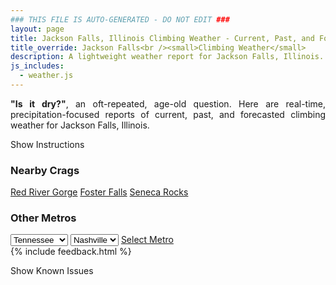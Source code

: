 ```yaml
---
### THIS FILE IS AUTO-GENERATED - DO NOT EDIT ###
layout: page
title: Jackson Falls, Illinois Climbing Weather - Current, Past, and Forecasted Report
title_override: Jackson Falls<br /><small>Climbing Weather</small>
description: A lightweight weather report for Jackson Falls, Illinois. Optimized for slow internet connections.
js_includes:
  - weather.js
---
```


<section class="measure center lh-copy f5-ns f6 ph2 mv4" style="text-align: justify;">
<strong>"Is it dry?"</strong>, an oft-repeated, age-old question. Here are real-time,
precipitation-focused reports of current, past, and forecasted climbing weather for Jackson Falls, Illinois.
</section>

<p id="settings-toggle" class="mw5 b center tc hover-light-red black-70 pointer">Show Instructions</p>
<section id="settings" class="overflow-hidden" style="display:none;">
    <div class="mv2 ph2 center">
        <div class="fn f6 tc pv2">
            <p class="measure lh-copy center"><strong>Show/hide hourly forecasts</strong> by clicking the desired day.</p>
            <hr class="mw5 p0 mv2 o-60 b0 bt b--light-red light-red bg-light-red">
            <p class="measure lh-copy center"><strong>Current and Past conditions</strong> are measured by the nearest weather station. <strong>Forecast conditions</strong> are calculated and polled separately.</p>
            <hr class="mw5 p0 mv2 o-60 b0 bt b--light-red light-red bg-light-red">
            <p class="measure lh-copy center"><strong>Having issues?</strong> Try <a id="clear-cache" class="no-underline relative fancy-link light-red hover-light-red" href="#">clearing the local cache</a>.</p>
            <hr class="mw5 p0 mv2 o-60 b0 bt b--light-red light-red bg-light-red">
            <p class="measure lh-copy center">Weather data sourced from <a class="no-underline fancy-link relative light-red" target="_blank" href="https://www.weather.gov/documentation/services-web-api">weather.gov</a>.</p>
        </div>
    </div>
</section>
<section id="weather" data-crag="jackson-falls-illinois" class="mv4-ns mv3 ph2 center"></section>
<section id="nearby" class="tc lh-copy">
  <h3>Nearby Crags</h3>
<a class="nowrap no-underline fancy-link relative light-red mh3" href="/crags/red-river-gorge-kentucky-weather.html">Red River Gorge</a>
<a class="nowrap no-underline fancy-link relative light-red mh3" href="/crags/foster-falls-tennessee-weather.html">Foster Falls</a>
<a class="nowrap no-underline fancy-link relative light-red mh3" href="/crags/seneca-rocks-west-virginia-weather.html">Seneca Rocks</a>
</section>
<section id="nearby" class="tc lh-copy">
  <h3>Other Metros</h3>
  <select class="ma1 bg-near-white pa2" id="stateSel">
    <option value="Texas">Texas</option>
    <option value="Washington">Washington</option>
    <option value="Colorado">Colorado</option>
    <option value="Tennessee" selected>Tennessee</option>
    <option value="Utah">Utah</option>
    <option value="California">California</option>
  </select>
  <select class="ma1 bg-near-white pa2" id="citySel">
    <option value="Nashville" selected>Nashville</option>
  </select>
  <a id="selectMetro" class="f6 link dim ph3 pv2 ma1 dib white bg-light-red" href="/crags/nashville-tennessee-weather.html">Select Metro</a>
  <script>
    var states = [];
    states["Texas"] = "Austin"
    states["Washington"] = "Seattle"
    states["Colorado"] = "Denver"
    states["Tennessee"] = "Nashville"
    states["Utah"] = "Salt Lake City"
    states["California"] = "San Francisco|Los Angeles"
  </script>
</section>
{% include feedback.html %}
<p id="issues-toggle" class="mw5 b center tc hover-light-red black-70 pointer">Show Known Issues</p>
<section id="issues" class="overflow-hidden tc f6">
</section>

<script>
  var weekly_PAH_116_58 = {"updated":"2022-05-31T08:15:36+00:00","units":"us","forecastGenerator":"BaselineForecastGenerator","generatedAt":"2022-05-31T08:41:21+00:00","updateTime":"2022-05-31T08:15:36+00:00","validTimes":"2022-05-31T02:00:00+00:00/P7DT23H","elevation":{"unitCode":"wmoUnit:m","value":99.9744},"periods":[{"number":1,"name":"Overnight","startTime":"2022-05-31T03:00:00-05:00","endTime":"2022-05-31T06:00:00-05:00","isDaytime":false,"temperature":69,"temperatureUnit":"F","temperatureTrend":null,"windSpeed":"5 mph","windDirection":"S","icon":"https://api.weather.gov/icons/land/night/skc?size=medium","shortForecast":"Clear","detailedForecast":"Clear, with a low around 69. South wind around 5 mph."},{"number":2,"name":"Tuesday","startTime":"2022-05-31T06:00:00-05:00","endTime":"2022-05-31T18:00:00-05:00","isDaytime":true,"temperature":90,"temperatureUnit":"F","temperatureTrend":null,"windSpeed":"5 to 13 mph","windDirection":"S","icon":"https://api.weather.gov/icons/land/day/few?size=medium","shortForecast":"Sunny","detailedForecast":"Sunny, with a high near 90. South wind 5 to 13 mph, with gusts as high as 20 mph."},{"number":3,"name":"Tuesday Night","startTime":"2022-05-31T18:00:00-05:00","endTime":"2022-06-01T06:00:00-05:00","isDaytime":false,"temperature":70,"temperatureUnit":"F","temperatureTrend":null,"windSpeed":"5 to 9 mph","windDirection":"S","icon":"https://api.weather.gov/icons/land/night/few?size=medium","shortForecast":"Mostly Clear","detailedForecast":"Mostly clear, with a low around 70. South wind 5 to 9 mph."},{"number":4,"name":"Wednesday","startTime":"2022-06-01T06:00:00-05:00","endTime":"2022-06-01T18:00:00-05:00","isDaytime":true,"temperature":88,"temperatureUnit":"F","temperatureTrend":null,"windSpeed":"5 to 9 mph","windDirection":"SW","icon":"https://api.weather.gov/icons/land/day/rain_showers,20/tsra_sct,50?size=medium","shortForecast":"Slight Chance Rain Showers then Chance Showers And Thunderstorms","detailedForecast":"A slight chance of rain showers between 7am and 1pm, then a chance of showers and thunderstorms. Partly sunny, with a high near 88. Southwest wind 5 to 9 mph. Chance of precipitation is 50%."},{"number":5,"name":"Wednesday Night","startTime":"2022-06-01T18:00:00-05:00","endTime":"2022-06-02T06:00:00-05:00","isDaytime":false,"temperature":66,"temperatureUnit":"F","temperatureTrend":null,"windSpeed":"2 to 7 mph","windDirection":"NW","icon":"https://api.weather.gov/icons/land/night/tsra_sct,50/tsra_sct,60?size=medium","shortForecast":"Chance Showers And Thunderstorms","detailedForecast":"A chance of showers and thunderstorms before 1am, then showers and thunderstorms likely. Mostly cloudy, with a low around 66. Northwest wind 2 to 7 mph. Chance of precipitation is 60%."},{"number":6,"name":"Thursday","startTime":"2022-06-02T06:00:00-05:00","endTime":"2022-06-02T18:00:00-05:00","isDaytime":true,"temperature":78,"temperatureUnit":"F","temperatureTrend":null,"windSpeed":"2 to 9 mph","windDirection":"NW","icon":"https://api.weather.gov/icons/land/day/tsra_sct,60/tsra_sct,40?size=medium","shortForecast":"Showers And Thunderstorms Likely","detailedForecast":"Showers and thunderstorms likely. Mostly cloudy, with a high near 78. Northwest wind 2 to 9 mph. Chance of precipitation is 60%."},{"number":7,"name":"Thursday Night","startTime":"2022-06-02T18:00:00-05:00","endTime":"2022-06-03T06:00:00-05:00","isDaytime":false,"temperature":57,"temperatureUnit":"F","temperatureTrend":null,"windSpeed":"2 to 8 mph","windDirection":"N","icon":"https://api.weather.gov/icons/land/night/rain_showers,30/sct?size=medium","shortForecast":"Chance Rain Showers then Partly Cloudy","detailedForecast":"A chance of rain showers before 7pm. Partly cloudy, with a low around 57. North wind 2 to 8 mph. Chance of precipitation is 30%."},{"number":8,"name":"Friday","startTime":"2022-06-03T06:00:00-05:00","endTime":"2022-06-03T18:00:00-05:00","isDaytime":true,"temperature":80,"temperatureUnit":"F","temperatureTrend":null,"windSpeed":"2 to 7 mph","windDirection":"NNE","icon":"https://api.weather.gov/icons/land/day/few?size=medium","shortForecast":"Sunny","detailedForecast":"Sunny, with a high near 80. North northeast wind 2 to 7 mph."},{"number":9,"name":"Friday Night","startTime":"2022-06-03T18:00:00-05:00","endTime":"2022-06-04T06:00:00-05:00","isDaytime":false,"temperature":57,"temperatureUnit":"F","temperatureTrend":null,"windSpeed":"2 to 7 mph","windDirection":"NE","icon":"https://api.weather.gov/icons/land/night/few?size=medium","shortForecast":"Mostly Clear","detailedForecast":"Mostly clear, with a low around 57. Northeast wind 2 to 7 mph."},{"number":10,"name":"Saturday","startTime":"2022-06-04T06:00:00-05:00","endTime":"2022-06-04T18:00:00-05:00","isDaytime":true,"temperature":83,"temperatureUnit":"F","temperatureTrend":null,"windSpeed":"2 to 7 mph","windDirection":"E","icon":"https://api.weather.gov/icons/land/day/few?size=medium","shortForecast":"Sunny","detailedForecast":"Sunny, with a high near 83. East wind 2 to 7 mph."},{"number":11,"name":"Saturday Night","startTime":"2022-06-04T18:00:00-05:00","endTime":"2022-06-05T06:00:00-05:00","isDaytime":false,"temperature":61,"temperatureUnit":"F","temperatureTrend":null,"windSpeed":"5 mph","windDirection":"E","icon":"https://api.weather.gov/icons/land/night/sct?size=medium","shortForecast":"Partly Cloudy","detailedForecast":"Partly cloudy, with a low around 61. East wind around 5 mph."},{"number":12,"name":"Sunday","startTime":"2022-06-05T06:00:00-05:00","endTime":"2022-06-05T18:00:00-05:00","isDaytime":true,"temperature":87,"temperatureUnit":"F","temperatureTrend":null,"windSpeed":"2 to 7 mph","windDirection":"S","icon":"https://api.weather.gov/icons/land/day/sct/tsra_hi?size=medium","shortForecast":"Mostly Sunny then Slight Chance Showers And Thunderstorms","detailedForecast":"A slight chance of showers and thunderstorms after 1pm. Mostly sunny, with a high near 87. South wind 2 to 7 mph."},{"number":13,"name":"Sunday Night","startTime":"2022-06-05T18:00:00-05:00","endTime":"2022-06-06T06:00:00-05:00","isDaytime":false,"temperature":66,"temperatureUnit":"F","temperatureTrend":null,"windSpeed":"2 to 6 mph","windDirection":"SSE","icon":"https://api.weather.gov/icons/land/night/tsra_hi?size=medium","shortForecast":"Slight Chance Showers And Thunderstorms","detailedForecast":"A slight chance of showers and thunderstorms. Mostly cloudy, with a low around 66. South southeast wind 2 to 6 mph."},{"number":14,"name":"Monday","startTime":"2022-06-06T06:00:00-05:00","endTime":"2022-06-06T18:00:00-05:00","isDaytime":true,"temperature":88,"temperatureUnit":"F","temperatureTrend":null,"windSpeed":"2 to 8 mph","windDirection":"SSW","icon":"https://api.weather.gov/icons/land/day/tsra_hi?size=medium","shortForecast":"Chance Showers And Thunderstorms","detailedForecast":"A chance of showers and thunderstorms. Partly sunny, with a high near 88. South southwest wind 2 to 8 mph, with gusts as high as 18 mph."}]}
  var hourly_PAH_116_58 = {"@context":["https://geojson.org/geojson-ld/geojson-context.jsonld",{"@version":"1.1","wx":"https://api.weather.gov/ontology#","geo":"http://www.opengis.net/ont/geosparql#","unit":"http://codes.wmo.int/common/unit/","@vocab":"https://api.weather.gov/ontology#"}],"type":"Feature","geometry":{"type":"Polygon","coordinates":[[[-89.0202954,37.1905586],[-89.02153,37.1682685],[-88.9935688,37.167283000000005],[-88.9923284,37.189573],[-89.0202954,37.1905586]]]},"properties":{"updated":"2022-05-31T08:15:36+00:00","units":"us","forecastGenerator":"HourlyForecastGenerator","generatedAt":"2022-05-31T08:41:22+00:00","updateTime":"2022-05-31T08:15:36+00:00","validTimes":"2022-05-31T02:00:00+00:00/P7DT23H","elevation":{"unitCode":"wmoUnit:m","value":99.9744},"periods":[{"number":1,"name":"","startTime":"2022-05-31T03:00:00-05:00","endTime":"2022-05-31T04:00:00-05:00","isDaytime":false,"temperature":71,"temperatureUnit":"F","temperatureTrend":null,"windSpeed":"5 mph","windDirection":"S","icon":"https://api.weather.gov/icons/land/night/skc?size=small","shortForecast":"Clear","detailedForecast":""},{"number":2,"name":"","startTime":"2022-05-31T04:00:00-05:00","endTime":"2022-05-31T05:00:00-05:00","isDaytime":false,"temperature":69,"temperatureUnit":"F","temperatureTrend":null,"windSpeed":"3 mph","windDirection":"S","icon":"https://api.weather.gov/icons/land/night/skc?size=small","shortForecast":"Clear","detailedForecast":""},{"number":3,"name":"","startTime":"2022-05-31T05:00:00-05:00","endTime":"2022-05-31T06:00:00-05:00","isDaytime":false,"temperature":69,"temperatureUnit":"F","temperatureTrend":null,"windSpeed":"3 mph","windDirection":"S","icon":"https://api.weather.gov/icons/land/night/skc?size=small","shortForecast":"Clear","detailedForecast":""},{"number":4,"name":"","startTime":"2022-05-31T06:00:00-05:00","endTime":"2022-05-31T07:00:00-05:00","isDaytime":true,"temperature":69,"temperatureUnit":"F","temperatureTrend":null,"windSpeed":"5 mph","windDirection":"S","icon":"https://api.weather.gov/icons/land/day/skc?size=small","shortForecast":"Sunny","detailedForecast":""},{"number":5,"name":"","startTime":"2022-05-31T07:00:00-05:00","endTime":"2022-05-31T08:00:00-05:00","isDaytime":true,"temperature":71,"temperatureUnit":"F","temperatureTrend":null,"windSpeed":"7 mph","windDirection":"S","icon":"https://api.weather.gov/icons/land/day/skc?size=small","shortForecast":"Sunny","detailedForecast":""},{"number":6,"name":"","startTime":"2022-05-31T08:00:00-05:00","endTime":"2022-05-31T09:00:00-05:00","isDaytime":true,"temperature":74,"temperatureUnit":"F","temperatureTrend":null,"windSpeed":"9 mph","windDirection":"S","icon":"https://api.weather.gov/icons/land/day/skc?size=small","shortForecast":"Sunny","detailedForecast":""},{"number":7,"name":"","startTime":"2022-05-31T09:00:00-05:00","endTime":"2022-05-31T10:00:00-05:00","isDaytime":true,"temperature":78,"temperatureUnit":"F","temperatureTrend":null,"windSpeed":"10 mph","windDirection":"S","icon":"https://api.weather.gov/icons/land/day/skc?size=small","shortForecast":"Sunny","detailedForecast":""},{"number":8,"name":"","startTime":"2022-05-31T10:00:00-05:00","endTime":"2022-05-31T11:00:00-05:00","isDaytime":true,"temperature":82,"temperatureUnit":"F","temperatureTrend":null,"windSpeed":"12 mph","windDirection":"S","icon":"https://api.weather.gov/icons/land/day/skc?size=small","shortForecast":"Sunny","detailedForecast":""},{"number":9,"name":"","startTime":"2022-05-31T11:00:00-05:00","endTime":"2022-05-31T12:00:00-05:00","isDaytime":true,"temperature":85,"temperatureUnit":"F","temperatureTrend":null,"windSpeed":"13 mph","windDirection":"S","icon":"https://api.weather.gov/icons/land/day/skc?size=small","shortForecast":"Sunny","detailedForecast":""},{"number":10,"name":"","startTime":"2022-05-31T12:00:00-05:00","endTime":"2022-05-31T13:00:00-05:00","isDaytime":true,"temperature":87,"temperatureUnit":"F","temperatureTrend":null,"windSpeed":"13 mph","windDirection":"S","icon":"https://api.weather.gov/icons/land/day/few?size=small","shortForecast":"Sunny","detailedForecast":""},{"number":11,"name":"","startTime":"2022-05-31T13:00:00-05:00","endTime":"2022-05-31T14:00:00-05:00","isDaytime":true,"temperature":89,"temperatureUnit":"F","temperatureTrend":null,"windSpeed":"13 mph","windDirection":"S","icon":"https://api.weather.gov/icons/land/day/sct?size=small","shortForecast":"Mostly Sunny","detailedForecast":""},{"number":12,"name":"","startTime":"2022-05-31T14:00:00-05:00","endTime":"2022-05-31T15:00:00-05:00","isDaytime":true,"temperature":90,"temperatureUnit":"F","temperatureTrend":null,"windSpeed":"13 mph","windDirection":"S","icon":"https://api.weather.gov/icons/land/day/sct?size=small","shortForecast":"Mostly Sunny","detailedForecast":""},{"number":13,"name":"","startTime":"2022-05-31T15:00:00-05:00","endTime":"2022-05-31T16:00:00-05:00","isDaytime":true,"temperature":90,"temperatureUnit":"F","temperatureTrend":null,"windSpeed":"12 mph","windDirection":"S","icon":"https://api.weather.gov/icons/land/day/sct?size=small","shortForecast":"Mostly Sunny","detailedForecast":""},{"number":14,"name":"","startTime":"2022-05-31T16:00:00-05:00","endTime":"2022-05-31T17:00:00-05:00","isDaytime":true,"temperature":90,"temperatureUnit":"F","temperatureTrend":null,"windSpeed":"12 mph","windDirection":"S","icon":"https://api.weather.gov/icons/land/day/few?size=small","shortForecast":"Sunny","detailedForecast":""},{"number":15,"name":"","startTime":"2022-05-31T17:00:00-05:00","endTime":"2022-05-31T18:00:00-05:00","isDaytime":true,"temperature":90,"temperatureUnit":"F","temperatureTrend":null,"windSpeed":"10 mph","windDirection":"S","icon":"https://api.weather.gov/icons/land/day/few?size=small","shortForecast":"Sunny","detailedForecast":""},{"number":16,"name":"","startTime":"2022-05-31T18:00:00-05:00","endTime":"2022-05-31T19:00:00-05:00","isDaytime":false,"temperature":89,"temperatureUnit":"F","temperatureTrend":null,"windSpeed":"9 mph","windDirection":"S","icon":"https://api.weather.gov/icons/land/night/few?size=small","shortForecast":"Mostly Clear","detailedForecast":""},{"number":17,"name":"","startTime":"2022-05-31T19:00:00-05:00","endTime":"2022-05-31T20:00:00-05:00","isDaytime":false,"temperature":87,"temperatureUnit":"F","temperatureTrend":null,"windSpeed":"8 mph","windDirection":"S","icon":"https://api.weather.gov/icons/land/night/few?size=small","shortForecast":"Mostly Clear","detailedForecast":""},{"number":18,"name":"","startTime":"2022-05-31T20:00:00-05:00","endTime":"2022-05-31T21:00:00-05:00","isDaytime":false,"temperature":83,"temperatureUnit":"F","temperatureTrend":null,"windSpeed":"7 mph","windDirection":"S","icon":"https://api.weather.gov/icons/land/night/few?size=small","shortForecast":"Mostly Clear","detailedForecast":""},{"number":19,"name":"","startTime":"2022-05-31T21:00:00-05:00","endTime":"2022-05-31T22:00:00-05:00","isDaytime":false,"temperature":79,"temperatureUnit":"F","temperatureTrend":null,"windSpeed":"7 mph","windDirection":"S","icon":"https://api.weather.gov/icons/land/night/few?size=small","shortForecast":"Mostly Clear","detailedForecast":""},{"number":20,"name":"","startTime":"2022-05-31T22:00:00-05:00","endTime":"2022-05-31T23:00:00-05:00","isDaytime":false,"temperature":76,"temperatureUnit":"F","temperatureTrend":null,"windSpeed":"6 mph","windDirection":"S","icon":"https://api.weather.gov/icons/land/night/few?size=small","shortForecast":"Mostly Clear","detailedForecast":""},{"number":21,"name":"","startTime":"2022-05-31T23:00:00-05:00","endTime":"2022-06-01T00:00:00-05:00","isDaytime":false,"temperature":74,"temperatureUnit":"F","temperatureTrend":null,"windSpeed":"6 mph","windDirection":"S","icon":"https://api.weather.gov/icons/land/night/few?size=small","shortForecast":"Mostly Clear","detailedForecast":""},{"number":22,"name":"","startTime":"2022-06-01T00:00:00-05:00","endTime":"2022-06-01T01:00:00-05:00","isDaytime":false,"temperature":73,"temperatureUnit":"F","temperatureTrend":null,"windSpeed":"6 mph","windDirection":"S","icon":"https://api.weather.gov/icons/land/night/few?size=small","shortForecast":"Mostly Clear","detailedForecast":""},{"number":23,"name":"","startTime":"2022-06-01T01:00:00-05:00","endTime":"2022-06-01T02:00:00-05:00","isDaytime":false,"temperature":73,"temperatureUnit":"F","temperatureTrend":null,"windSpeed":"6 mph","windDirection":"S","icon":"https://api.weather.gov/icons/land/night/sct?size=small","shortForecast":"Partly Cloudy","detailedForecast":""},{"number":24,"name":"","startTime":"2022-06-01T02:00:00-05:00","endTime":"2022-06-01T03:00:00-05:00","isDaytime":false,"temperature":72,"temperatureUnit":"F","temperatureTrend":null,"windSpeed":"5 mph","windDirection":"S","icon":"https://api.weather.gov/icons/land/night/sct?size=small","shortForecast":"Partly Cloudy","detailedForecast":""},{"number":25,"name":"","startTime":"2022-06-01T03:00:00-05:00","endTime":"2022-06-01T04:00:00-05:00","isDaytime":false,"temperature":71,"temperatureUnit":"F","temperatureTrend":null,"windSpeed":"5 mph","windDirection":"S","icon":"https://api.weather.gov/icons/land/night/sct?size=small","shortForecast":"Partly Cloudy","detailedForecast":""},{"number":26,"name":"","startTime":"2022-06-01T04:00:00-05:00","endTime":"2022-06-01T05:00:00-05:00","isDaytime":false,"temperature":70,"temperatureUnit":"F","temperatureTrend":null,"windSpeed":"5 mph","windDirection":"S","icon":"https://api.weather.gov/icons/land/night/sct?size=small","shortForecast":"Partly Cloudy","detailedForecast":""},{"number":27,"name":"","startTime":"2022-06-01T05:00:00-05:00","endTime":"2022-06-01T06:00:00-05:00","isDaytime":false,"temperature":70,"temperatureUnit":"F","temperatureTrend":null,"windSpeed":"5 mph","windDirection":"SSW","icon":"https://api.weather.gov/icons/land/night/sct?size=small","shortForecast":"Partly Cloudy","detailedForecast":""},{"number":28,"name":"","startTime":"2022-06-01T06:00:00-05:00","endTime":"2022-06-01T07:00:00-05:00","isDaytime":true,"temperature":70,"temperatureUnit":"F","temperatureTrend":null,"windSpeed":"5 mph","windDirection":"SSW","icon":"https://api.weather.gov/icons/land/day/sct?size=small","shortForecast":"Mostly Sunny","detailedForecast":""},{"number":29,"name":"","startTime":"2022-06-01T07:00:00-05:00","endTime":"2022-06-01T08:00:00-05:00","isDaytime":true,"temperature":72,"temperatureUnit":"F","temperatureTrend":null,"windSpeed":"5 mph","windDirection":"SSW","icon":"https://api.weather.gov/icons/land/day/rain_showers?size=small","shortForecast":"Slight Chance Rain Showers","detailedForecast":""},{"number":30,"name":"","startTime":"2022-06-01T08:00:00-05:00","endTime":"2022-06-01T09:00:00-05:00","isDaytime":true,"temperature":75,"temperatureUnit":"F","temperatureTrend":null,"windSpeed":"6 mph","windDirection":"SW","icon":"https://api.weather.gov/icons/land/day/rain_showers?size=small","shortForecast":"Slight Chance Rain Showers","detailedForecast":""},{"number":31,"name":"","startTime":"2022-06-01T09:00:00-05:00","endTime":"2022-06-01T10:00:00-05:00","isDaytime":true,"temperature":78,"temperatureUnit":"F","temperatureTrend":null,"windSpeed":"7 mph","windDirection":"WSW","icon":"https://api.weather.gov/icons/land/day/rain_showers?size=small","shortForecast":"Slight Chance Rain Showers","detailedForecast":""},{"number":32,"name":"","startTime":"2022-06-01T10:00:00-05:00","endTime":"2022-06-01T11:00:00-05:00","isDaytime":true,"temperature":82,"temperatureUnit":"F","temperatureTrend":null,"windSpeed":"7 mph","windDirection":"WSW","icon":"https://api.weather.gov/icons/land/day/rain_showers?size=small","shortForecast":"Slight Chance Rain Showers","detailedForecast":""},{"number":33,"name":"","startTime":"2022-06-01T11:00:00-05:00","endTime":"2022-06-01T12:00:00-05:00","isDaytime":true,"temperature":85,"temperatureUnit":"F","temperatureTrend":null,"windSpeed":"6 mph","windDirection":"SW","icon":"https://api.weather.gov/icons/land/day/rain_showers?size=small","shortForecast":"Slight Chance Rain Showers","detailedForecast":""},{"number":34,"name":"","startTime":"2022-06-01T12:00:00-05:00","endTime":"2022-06-01T13:00:00-05:00","isDaytime":true,"temperature":87,"temperatureUnit":"F","temperatureTrend":null,"windSpeed":"8 mph","windDirection":"SW","icon":"https://api.weather.gov/icons/land/day/rain_showers?size=small","shortForecast":"Slight Chance Rain Showers","detailedForecast":""},{"number":35,"name":"","startTime":"2022-06-01T13:00:00-05:00","endTime":"2022-06-01T14:00:00-05:00","isDaytime":true,"temperature":88,"temperatureUnit":"F","temperatureTrend":null,"windSpeed":"8 mph","windDirection":"SW","icon":"https://api.weather.gov/icons/land/day/tsra?size=small","shortForecast":"Chance Showers And Thunderstorms","detailedForecast":""},{"number":36,"name":"","startTime":"2022-06-01T14:00:00-05:00","endTime":"2022-06-01T15:00:00-05:00","isDaytime":true,"temperature":88,"temperatureUnit":"F","temperatureTrend":null,"windSpeed":"9 mph","windDirection":"SW","icon":"https://api.weather.gov/icons/land/day/tsra_sct?size=small","shortForecast":"Chance Showers And Thunderstorms","detailedForecast":""},{"number":37,"name":"","startTime":"2022-06-01T15:00:00-05:00","endTime":"2022-06-01T16:00:00-05:00","isDaytime":true,"temperature":88,"temperatureUnit":"F","temperatureTrend":null,"windSpeed":"9 mph","windDirection":"WSW","icon":"https://api.weather.gov/icons/land/day/tsra_sct?size=small","shortForecast":"Chance Showers And Thunderstorms","detailedForecast":""},{"number":38,"name":"","startTime":"2022-06-01T16:00:00-05:00","endTime":"2022-06-01T17:00:00-05:00","isDaytime":true,"temperature":87,"temperatureUnit":"F","temperatureTrend":null,"windSpeed":"9 mph","windDirection":"WSW","icon":"https://api.weather.gov/icons/land/day/tsra_sct?size=small","shortForecast":"Chance Showers And Thunderstorms","detailedForecast":""},{"number":39,"name":"","startTime":"2022-06-01T17:00:00-05:00","endTime":"2022-06-01T18:00:00-05:00","isDaytime":true,"temperature":85,"temperatureUnit":"F","temperatureTrend":null,"windSpeed":"8 mph","windDirection":"W","icon":"https://api.weather.gov/icons/land/day/tsra_sct?size=small","shortForecast":"Chance Showers And Thunderstorms","detailedForecast":""},{"number":40,"name":"","startTime":"2022-06-01T18:00:00-05:00","endTime":"2022-06-01T19:00:00-05:00","isDaytime":false,"temperature":83,"temperatureUnit":"F","temperatureTrend":null,"windSpeed":"7 mph","windDirection":"WNW","icon":"https://api.weather.gov/icons/land/night/tsra_sct?size=small","shortForecast":"Chance Showers And Thunderstorms","detailedForecast":""},{"number":41,"name":"","startTime":"2022-06-01T19:00:00-05:00","endTime":"2022-06-01T20:00:00-05:00","isDaytime":false,"temperature":80,"temperatureUnit":"F","temperatureTrend":null,"windSpeed":"6 mph","windDirection":"NNW","icon":"https://api.weather.gov/icons/land/night/tsra_sct?size=small","shortForecast":"Chance Showers And Thunderstorms","detailedForecast":""},{"number":42,"name":"","startTime":"2022-06-01T20:00:00-05:00","endTime":"2022-06-01T21:00:00-05:00","isDaytime":false,"temperature":77,"temperatureUnit":"F","temperatureTrend":null,"windSpeed":"5 mph","windDirection":"WNW","icon":"https://api.weather.gov/icons/land/night/tsra?size=small","shortForecast":"Chance Showers And Thunderstorms","detailedForecast":""},{"number":43,"name":"","startTime":"2022-06-01T21:00:00-05:00","endTime":"2022-06-01T22:00:00-05:00","isDaytime":false,"temperature":74,"temperatureUnit":"F","temperatureTrend":null,"windSpeed":"5 mph","windDirection":"NW","icon":"https://api.weather.gov/icons/land/night/tsra?size=small","shortForecast":"Chance Showers And Thunderstorms","detailedForecast":""},{"number":44,"name":"","startTime":"2022-06-01T22:00:00-05:00","endTime":"2022-06-01T23:00:00-05:00","isDaytime":false,"temperature":72,"temperatureUnit":"F","temperatureTrend":null,"windSpeed":"3 mph","windDirection":"WNW","icon":"https://api.weather.gov/icons/land/night/tsra?size=small","shortForecast":"Chance Showers And Thunderstorms","detailedForecast":""},{"number":45,"name":"","startTime":"2022-06-01T23:00:00-05:00","endTime":"2022-06-02T00:00:00-05:00","isDaytime":false,"temperature":71,"temperatureUnit":"F","temperatureTrend":null,"windSpeed":"2 mph","windDirection":"WNW","icon":"https://api.weather.gov/icons/land/night/tsra_sct?size=small","shortForecast":"Chance Showers And Thunderstorms","detailedForecast":""},{"number":46,"name":"","startTime":"2022-06-02T00:00:00-05:00","endTime":"2022-06-02T01:00:00-05:00","isDaytime":false,"temperature":70,"temperatureUnit":"F","temperatureTrend":null,"windSpeed":"2 mph","windDirection":"NW","icon":"https://api.weather.gov/icons/land/night/tsra_sct?size=small","shortForecast":"Chance Showers And Thunderstorms","detailedForecast":""},{"number":47,"name":"","startTime":"2022-06-02T01:00:00-05:00","endTime":"2022-06-02T02:00:00-05:00","isDaytime":false,"temperature":69,"temperatureUnit":"F","temperatureTrend":null,"windSpeed":"2 mph","windDirection":"NW","icon":"https://api.weather.gov/icons/land/night/tsra?size=small","shortForecast":"Showers And Thunderstorms Likely","detailedForecast":""},{"number":48,"name":"","startTime":"2022-06-02T02:00:00-05:00","endTime":"2022-06-02T03:00:00-05:00","isDaytime":false,"temperature":68,"temperatureUnit":"F","temperatureTrend":null,"windSpeed":"2 mph","windDirection":"NW","icon":"https://api.weather.gov/icons/land/night/tsra?size=small","shortForecast":"Showers And Thunderstorms Likely","detailedForecast":""},{"number":49,"name":"","startTime":"2022-06-02T03:00:00-05:00","endTime":"2022-06-02T04:00:00-05:00","isDaytime":false,"temperature":67,"temperatureUnit":"F","temperatureTrend":null,"windSpeed":"2 mph","windDirection":"NW","icon":"https://api.weather.gov/icons/land/night/tsra?size=small","shortForecast":"Showers And Thunderstorms Likely","detailedForecast":""},{"number":50,"name":"","startTime":"2022-06-02T04:00:00-05:00","endTime":"2022-06-02T05:00:00-05:00","isDaytime":false,"temperature":67,"temperatureUnit":"F","temperatureTrend":null,"windSpeed":"2 mph","windDirection":"WNW","icon":"https://api.weather.gov/icons/land/night/tsra?size=small","shortForecast":"Showers And Thunderstorms Likely","detailedForecast":""},{"number":51,"name":"","startTime":"2022-06-02T05:00:00-05:00","endTime":"2022-06-02T06:00:00-05:00","isDaytime":false,"temperature":66,"temperatureUnit":"F","temperatureTrend":null,"windSpeed":"2 mph","windDirection":"WNW","icon":"https://api.weather.gov/icons/land/night/tsra?size=small","shortForecast":"Showers And Thunderstorms Likely","detailedForecast":""},{"number":52,"name":"","startTime":"2022-06-02T06:00:00-05:00","endTime":"2022-06-02T07:00:00-05:00","isDaytime":true,"temperature":66,"temperatureUnit":"F","temperatureTrend":null,"windSpeed":"2 mph","windDirection":"WNW","icon":"https://api.weather.gov/icons/land/day/tsra?size=small","shortForecast":"Showers And Thunderstorms Likely","detailedForecast":""},{"number":53,"name":"","startTime":"2022-06-02T07:00:00-05:00","endTime":"2022-06-02T08:00:00-05:00","isDaytime":true,"temperature":67,"temperatureUnit":"F","temperatureTrend":null,"windSpeed":"2 mph","windDirection":"WNW","icon":"https://api.weather.gov/icons/land/day/tsra_sct?size=small","shortForecast":"Chance Showers And Thunderstorms","detailedForecast":""},{"number":54,"name":"","startTime":"2022-06-02T08:00:00-05:00","endTime":"2022-06-02T09:00:00-05:00","isDaytime":true,"temperature":69,"temperatureUnit":"F","temperatureTrend":null,"windSpeed":"3 mph","windDirection":"NW","icon":"https://api.weather.gov/icons/land/day/tsra?size=small","shortForecast":"Chance Showers And Thunderstorms","detailedForecast":""},{"number":55,"name":"","startTime":"2022-06-02T09:00:00-05:00","endTime":"2022-06-02T10:00:00-05:00","isDaytime":true,"temperature":71,"temperatureUnit":"F","temperatureTrend":null,"windSpeed":"6 mph","windDirection":"NW","icon":"https://api.weather.gov/icons/land/day/tsra?size=small","shortForecast":"Chance Showers And Thunderstorms","detailedForecast":""},{"number":56,"name":"","startTime":"2022-06-02T10:00:00-05:00","endTime":"2022-06-02T11:00:00-05:00","isDaytime":true,"temperature":73,"temperatureUnit":"F","temperatureTrend":null,"windSpeed":"7 mph","windDirection":"NNW","icon":"https://api.weather.gov/icons/land/day/tsra?size=small","shortForecast":"Chance Showers And Thunderstorms","detailedForecast":""},{"number":57,"name":"","startTime":"2022-06-02T11:00:00-05:00","endTime":"2022-06-02T12:00:00-05:00","isDaytime":true,"temperature":74,"temperatureUnit":"F","temperatureTrend":null,"windSpeed":"8 mph","windDirection":"NNW","icon":"https://api.weather.gov/icons/land/day/tsra?size=small","shortForecast":"Chance Showers And Thunderstorms","detailedForecast":""},{"number":58,"name":"","startTime":"2022-06-02T12:00:00-05:00","endTime":"2022-06-02T13:00:00-05:00","isDaytime":true,"temperature":75,"temperatureUnit":"F","temperatureTrend":null,"windSpeed":"9 mph","windDirection":"NW","icon":"https://api.weather.gov/icons/land/day/tsra?size=small","shortForecast":"Chance Showers And Thunderstorms","detailedForecast":""},{"number":59,"name":"","startTime":"2022-06-02T13:00:00-05:00","endTime":"2022-06-02T14:00:00-05:00","isDaytime":true,"temperature":76,"temperatureUnit":"F","temperatureTrend":null,"windSpeed":"9 mph","windDirection":"NW","icon":"https://api.weather.gov/icons/land/day/rain_showers?size=small","shortForecast":"Chance Rain Showers","detailedForecast":""},{"number":60,"name":"","startTime":"2022-06-02T14:00:00-05:00","endTime":"2022-06-02T15:00:00-05:00","isDaytime":true,"temperature":76,"temperatureUnit":"F","temperatureTrend":null,"windSpeed":"9 mph","windDirection":"NW","icon":"https://api.weather.gov/icons/land/day/rain_showers?size=small","shortForecast":"Chance Rain Showers","detailedForecast":""},{"number":61,"name":"","startTime":"2022-06-02T15:00:00-05:00","endTime":"2022-06-02T16:00:00-05:00","isDaytime":true,"temperature":77,"temperatureUnit":"F","temperatureTrend":null,"windSpeed":"9 mph","windDirection":"NNW","icon":"https://api.weather.gov/icons/land/day/rain_showers?size=small","shortForecast":"Chance Rain Showers","detailedForecast":""},{"number":62,"name":"","startTime":"2022-06-02T16:00:00-05:00","endTime":"2022-06-02T17:00:00-05:00","isDaytime":true,"temperature":78,"temperatureUnit":"F","temperatureTrend":null,"windSpeed":"9 mph","windDirection":"NNW","icon":"https://api.weather.gov/icons/land/day/rain_showers?size=small","shortForecast":"Chance Rain Showers","detailedForecast":""},{"number":63,"name":"","startTime":"2022-06-02T17:00:00-05:00","endTime":"2022-06-02T18:00:00-05:00","isDaytime":true,"temperature":78,"temperatureUnit":"F","temperatureTrend":null,"windSpeed":"8 mph","windDirection":"NNW","icon":"https://api.weather.gov/icons/land/day/rain_showers?size=small","shortForecast":"Chance Rain Showers","detailedForecast":""},{"number":64,"name":"","startTime":"2022-06-02T18:00:00-05:00","endTime":"2022-06-02T19:00:00-05:00","isDaytime":false,"temperature":77,"temperatureUnit":"F","temperatureTrend":null,"windSpeed":"8 mph","windDirection":"NNW","icon":"https://api.weather.gov/icons/land/night/rain_showers?size=small","shortForecast":"Chance Rain Showers","detailedForecast":""},{"number":65,"name":"","startTime":"2022-06-02T19:00:00-05:00","endTime":"2022-06-02T20:00:00-05:00","isDaytime":false,"temperature":75,"temperatureUnit":"F","temperatureTrend":null,"windSpeed":"7 mph","windDirection":"NNW","icon":"https://api.weather.gov/icons/land/night/sct?size=small","shortForecast":"Partly Cloudy","detailedForecast":""},{"number":66,"name":"","startTime":"2022-06-02T20:00:00-05:00","endTime":"2022-06-02T21:00:00-05:00","isDaytime":false,"temperature":72,"temperatureUnit":"F","temperatureTrend":null,"windSpeed":"6 mph","windDirection":"NNW","icon":"https://api.weather.gov/icons/land/night/sct?size=small","shortForecast":"Partly Cloudy","detailedForecast":""},{"number":67,"name":"","startTime":"2022-06-02T21:00:00-05:00","endTime":"2022-06-02T22:00:00-05:00","isDaytime":false,"temperature":68,"temperatureUnit":"F","temperatureTrend":null,"windSpeed":"6 mph","windDirection":"N","icon":"https://api.weather.gov/icons/land/night/sct?size=small","shortForecast":"Partly Cloudy","detailedForecast":""},{"number":68,"name":"","startTime":"2022-06-02T22:00:00-05:00","endTime":"2022-06-02T23:00:00-05:00","isDaytime":false,"temperature":66,"temperatureUnit":"F","temperatureTrend":null,"windSpeed":"5 mph","windDirection":"N","icon":"https://api.weather.gov/icons/land/night/sct?size=small","shortForecast":"Partly Cloudy","detailedForecast":""},{"number":69,"name":"","startTime":"2022-06-02T23:00:00-05:00","endTime":"2022-06-03T00:00:00-05:00","isDaytime":false,"temperature":64,"temperatureUnit":"F","temperatureTrend":null,"windSpeed":"5 mph","windDirection":"N","icon":"https://api.weather.gov/icons/land/night/few?size=small","shortForecast":"Mostly Clear","detailedForecast":""},{"number":70,"name":"","startTime":"2022-06-03T00:00:00-05:00","endTime":"2022-06-03T01:00:00-05:00","isDaytime":false,"temperature":62,"temperatureUnit":"F","temperatureTrend":null,"windSpeed":"5 mph","windDirection":"N","icon":"https://api.weather.gov/icons/land/night/few?size=small","shortForecast":"Mostly Clear","detailedForecast":""},{"number":71,"name":"","startTime":"2022-06-03T01:00:00-05:00","endTime":"2022-06-03T02:00:00-05:00","isDaytime":false,"temperature":61,"temperatureUnit":"F","temperatureTrend":null,"windSpeed":"5 mph","windDirection":"N","icon":"https://api.weather.gov/icons/land/night/few?size=small","shortForecast":"Mostly Clear","detailedForecast":""},{"number":72,"name":"","startTime":"2022-06-03T02:00:00-05:00","endTime":"2022-06-03T03:00:00-05:00","isDaytime":false,"temperature":60,"temperatureUnit":"F","temperatureTrend":null,"windSpeed":"5 mph","windDirection":"N","icon":"https://api.weather.gov/icons/land/night/few?size=small","shortForecast":"Mostly Clear","detailedForecast":""},{"number":73,"name":"","startTime":"2022-06-03T03:00:00-05:00","endTime":"2022-06-03T04:00:00-05:00","isDaytime":false,"temperature":59,"temperatureUnit":"F","temperatureTrend":null,"windSpeed":"3 mph","windDirection":"N","icon":"https://api.weather.gov/icons/land/night/few?size=small","shortForecast":"Mostly Clear","detailedForecast":""},{"number":74,"name":"","startTime":"2022-06-03T04:00:00-05:00","endTime":"2022-06-03T05:00:00-05:00","isDaytime":false,"temperature":58,"temperatureUnit":"F","temperatureTrend":null,"windSpeed":"3 mph","windDirection":"N","icon":"https://api.weather.gov/icons/land/night/few?size=small","shortForecast":"Mostly Clear","detailedForecast":""},{"number":75,"name":"","startTime":"2022-06-03T05:00:00-05:00","endTime":"2022-06-03T06:00:00-05:00","isDaytime":false,"temperature":57,"temperatureUnit":"F","temperatureTrend":null,"windSpeed":"2 mph","windDirection":"N","icon":"https://api.weather.gov/icons/land/night/few?size=small","shortForecast":"Mostly Clear","detailedForecast":""},{"number":76,"name":"","startTime":"2022-06-03T06:00:00-05:00","endTime":"2022-06-03T07:00:00-05:00","isDaytime":true,"temperature":57,"temperatureUnit":"F","temperatureTrend":null,"windSpeed":"2 mph","windDirection":"N","icon":"https://api.weather.gov/icons/land/day/few?size=small","shortForecast":"Sunny","detailedForecast":""},{"number":77,"name":"","startTime":"2022-06-03T07:00:00-05:00","endTime":"2022-06-03T08:00:00-05:00","isDaytime":true,"temperature":60,"temperatureUnit":"F","temperatureTrend":null,"windSpeed":"2 mph","windDirection":"N","icon":"https://api.weather.gov/icons/land/day/few?size=small","shortForecast":"Sunny","detailedForecast":""},{"number":78,"name":"","startTime":"2022-06-03T08:00:00-05:00","endTime":"2022-06-03T09:00:00-05:00","isDaytime":true,"temperature":63,"temperatureUnit":"F","temperatureTrend":null,"windSpeed":"3 mph","windDirection":"N","icon":"https://api.weather.gov/icons/land/day/few?size=small","shortForecast":"Sunny","detailedForecast":""},{"number":79,"name":"","startTime":"2022-06-03T09:00:00-05:00","endTime":"2022-06-03T10:00:00-05:00","isDaytime":true,"temperature":67,"temperatureUnit":"F","temperatureTrend":null,"windSpeed":"5 mph","windDirection":"NNE","icon":"https://api.weather.gov/icons/land/day/few?size=small","shortForecast":"Sunny","detailedForecast":""},{"number":80,"name":"","startTime":"2022-06-03T10:00:00-05:00","endTime":"2022-06-03T11:00:00-05:00","isDaytime":true,"temperature":71,"temperatureUnit":"F","temperatureTrend":null,"windSpeed":"6 mph","windDirection":"NNE","icon":"https://api.weather.gov/icons/land/day/few?size=small","shortForecast":"Sunny","detailedForecast":""},{"number":81,"name":"","startTime":"2022-06-03T11:00:00-05:00","endTime":"2022-06-03T12:00:00-05:00","isDaytime":true,"temperature":74,"temperatureUnit":"F","temperatureTrend":null,"windSpeed":"7 mph","windDirection":"NNE","icon":"https://api.weather.gov/icons/land/day/few?size=small","shortForecast":"Sunny","detailedForecast":""},{"number":82,"name":"","startTime":"2022-06-03T12:00:00-05:00","endTime":"2022-06-03T13:00:00-05:00","isDaytime":true,"temperature":76,"temperatureUnit":"F","temperatureTrend":null,"windSpeed":"7 mph","windDirection":"NNE","icon":"https://api.weather.gov/icons/land/day/few?size=small","shortForecast":"Sunny","detailedForecast":""},{"number":83,"name":"","startTime":"2022-06-03T13:00:00-05:00","endTime":"2022-06-03T14:00:00-05:00","isDaytime":true,"temperature":77,"temperatureUnit":"F","temperatureTrend":null,"windSpeed":"7 mph","windDirection":"NNE","icon":"https://api.weather.gov/icons/land/day/few?size=small","shortForecast":"Sunny","detailedForecast":""},{"number":84,"name":"","startTime":"2022-06-03T14:00:00-05:00","endTime":"2022-06-03T15:00:00-05:00","isDaytime":true,"temperature":78,"temperatureUnit":"F","temperatureTrend":null,"windSpeed":"7 mph","windDirection":"NNE","icon":"https://api.weather.gov/icons/land/day/few?size=small","shortForecast":"Sunny","detailedForecast":""},{"number":85,"name":"","startTime":"2022-06-03T15:00:00-05:00","endTime":"2022-06-03T16:00:00-05:00","isDaytime":true,"temperature":79,"temperatureUnit":"F","temperatureTrend":null,"windSpeed":"7 mph","windDirection":"NNE","icon":"https://api.weather.gov/icons/land/day/few?size=small","shortForecast":"Sunny","detailedForecast":""},{"number":86,"name":"","startTime":"2022-06-03T16:00:00-05:00","endTime":"2022-06-03T17:00:00-05:00","isDaytime":true,"temperature":79,"temperatureUnit":"F","temperatureTrend":null,"windSpeed":"7 mph","windDirection":"NNE","icon":"https://api.weather.gov/icons/land/day/few?size=small","shortForecast":"Sunny","detailedForecast":""},{"number":87,"name":"","startTime":"2022-06-03T17:00:00-05:00","endTime":"2022-06-03T18:00:00-05:00","isDaytime":true,"temperature":79,"temperatureUnit":"F","temperatureTrend":null,"windSpeed":"7 mph","windDirection":"NNE","icon":"https://api.weather.gov/icons/land/day/few?size=small","shortForecast":"Sunny","detailedForecast":""},{"number":88,"name":"","startTime":"2022-06-03T18:00:00-05:00","endTime":"2022-06-03T19:00:00-05:00","isDaytime":false,"temperature":78,"temperatureUnit":"F","temperatureTrend":null,"windSpeed":"7 mph","windDirection":"NE","icon":"https://api.weather.gov/icons/land/night/few?size=small","shortForecast":"Mostly Clear","detailedForecast":""},{"number":89,"name":"","startTime":"2022-06-03T19:00:00-05:00","endTime":"2022-06-03T20:00:00-05:00","isDaytime":false,"temperature":77,"temperatureUnit":"F","temperatureTrend":null,"windSpeed":"6 mph","windDirection":"NE","icon":"https://api.weather.gov/icons/land/night/few?size=small","shortForecast":"Mostly Clear","detailedForecast":""},{"number":90,"name":"","startTime":"2022-06-03T20:00:00-05:00","endTime":"2022-06-03T21:00:00-05:00","isDaytime":false,"temperature":73,"temperatureUnit":"F","temperatureTrend":null,"windSpeed":"5 mph","windDirection":"NE","icon":"https://api.weather.gov/icons/land/night/few?size=small","shortForecast":"Mostly Clear","detailedForecast":""},{"number":91,"name":"","startTime":"2022-06-03T21:00:00-05:00","endTime":"2022-06-03T22:00:00-05:00","isDaytime":false,"temperature":69,"temperatureUnit":"F","temperatureTrend":null,"windSpeed":"3 mph","windDirection":"ENE","icon":"https://api.weather.gov/icons/land/night/few?size=small","shortForecast":"Mostly Clear","detailedForecast":""},{"number":92,"name":"","startTime":"2022-06-03T22:00:00-05:00","endTime":"2022-06-03T23:00:00-05:00","isDaytime":false,"temperature":65,"temperatureUnit":"F","temperatureTrend":null,"windSpeed":"2 mph","windDirection":"ENE","icon":"https://api.weather.gov/icons/land/night/few?size=small","shortForecast":"Mostly Clear","detailedForecast":""},{"number":93,"name":"","startTime":"2022-06-03T23:00:00-05:00","endTime":"2022-06-04T00:00:00-05:00","isDaytime":false,"temperature":63,"temperatureUnit":"F","temperatureTrend":null,"windSpeed":"2 mph","windDirection":"ENE","icon":"https://api.weather.gov/icons/land/night/few?size=small","shortForecast":"Mostly Clear","detailedForecast":""},{"number":94,"name":"","startTime":"2022-06-04T00:00:00-05:00","endTime":"2022-06-04T01:00:00-05:00","isDaytime":false,"temperature":62,"temperatureUnit":"F","temperatureTrend":null,"windSpeed":"2 mph","windDirection":"ENE","icon":"https://api.weather.gov/icons/land/night/few?size=small","shortForecast":"Mostly Clear","detailedForecast":""},{"number":95,"name":"","startTime":"2022-06-04T01:00:00-05:00","endTime":"2022-06-04T02:00:00-05:00","isDaytime":false,"temperature":61,"temperatureUnit":"F","temperatureTrend":null,"windSpeed":"2 mph","windDirection":"ENE","icon":"https://api.weather.gov/icons/land/night/few?size=small","shortForecast":"Mostly Clear","detailedForecast":""},{"number":96,"name":"","startTime":"2022-06-04T02:00:00-05:00","endTime":"2022-06-04T03:00:00-05:00","isDaytime":false,"temperature":60,"temperatureUnit":"F","temperatureTrend":null,"windSpeed":"2 mph","windDirection":"ENE","icon":"https://api.weather.gov/icons/land/night/few?size=small","shortForecast":"Mostly Clear","detailedForecast":""},{"number":97,"name":"","startTime":"2022-06-04T03:00:00-05:00","endTime":"2022-06-04T04:00:00-05:00","isDaytime":false,"temperature":59,"temperatureUnit":"F","temperatureTrend":null,"windSpeed":"2 mph","windDirection":"ENE","icon":"https://api.weather.gov/icons/land/night/few?size=small","shortForecast":"Mostly Clear","detailedForecast":""},{"number":98,"name":"","startTime":"2022-06-04T04:00:00-05:00","endTime":"2022-06-04T05:00:00-05:00","isDaytime":false,"temperature":58,"temperatureUnit":"F","temperatureTrend":null,"windSpeed":"2 mph","windDirection":"ENE","icon":"https://api.weather.gov/icons/land/night/few?size=small","shortForecast":"Mostly Clear","detailedForecast":""},{"number":99,"name":"","startTime":"2022-06-04T05:00:00-05:00","endTime":"2022-06-04T06:00:00-05:00","isDaytime":false,"temperature":57,"temperatureUnit":"F","temperatureTrend":null,"windSpeed":"2 mph","windDirection":"ENE","icon":"https://api.weather.gov/icons/land/night/few?size=small","shortForecast":"Mostly Clear","detailedForecast":""},{"number":100,"name":"","startTime":"2022-06-04T06:00:00-05:00","endTime":"2022-06-04T07:00:00-05:00","isDaytime":true,"temperature":57,"temperatureUnit":"F","temperatureTrend":null,"windSpeed":"2 mph","windDirection":"ENE","icon":"https://api.weather.gov/icons/land/day/skc?size=small","shortForecast":"Sunny","detailedForecast":""},{"number":101,"name":"","startTime":"2022-06-04T07:00:00-05:00","endTime":"2022-06-04T08:00:00-05:00","isDaytime":true,"temperature":59,"temperatureUnit":"F","temperatureTrend":null,"windSpeed":"2 mph","windDirection":"ENE","icon":"https://api.weather.gov/icons/land/day/skc?size=small","shortForecast":"Sunny","detailedForecast":""},{"number":102,"name":"","startTime":"2022-06-04T08:00:00-05:00","endTime":"2022-06-04T09:00:00-05:00","isDaytime":true,"temperature":63,"temperatureUnit":"F","temperatureTrend":null,"windSpeed":"3 mph","windDirection":"E","icon":"https://api.weather.gov/icons/land/day/skc?size=small","shortForecast":"Sunny","detailedForecast":""},{"number":103,"name":"","startTime":"2022-06-04T09:00:00-05:00","endTime":"2022-06-04T10:00:00-05:00","isDaytime":true,"temperature":69,"temperatureUnit":"F","temperatureTrend":null,"windSpeed":"5 mph","windDirection":"E","icon":"https://api.weather.gov/icons/land/day/few?size=small","shortForecast":"Sunny","detailedForecast":""},{"number":104,"name":"","startTime":"2022-06-04T10:00:00-05:00","endTime":"2022-06-04T11:00:00-05:00","isDaytime":true,"temperature":74,"temperatureUnit":"F","temperatureTrend":null,"windSpeed":"6 mph","windDirection":"E","icon":"https://api.weather.gov/icons/land/day/few?size=small","shortForecast":"Sunny","detailedForecast":""},{"number":105,"name":"","startTime":"2022-06-04T11:00:00-05:00","endTime":"2022-06-04T12:00:00-05:00","isDaytime":true,"temperature":77,"temperatureUnit":"F","temperatureTrend":null,"windSpeed":"7 mph","windDirection":"E","icon":"https://api.weather.gov/icons/land/day/few?size=small","shortForecast":"Sunny","detailedForecast":""},{"number":106,"name":"","startTime":"2022-06-04T12:00:00-05:00","endTime":"2022-06-04T13:00:00-05:00","isDaytime":true,"temperature":79,"temperatureUnit":"F","temperatureTrend":null,"windSpeed":"7 mph","windDirection":"ESE","icon":"https://api.weather.gov/icons/land/day/few?size=small","shortForecast":"Sunny","detailedForecast":""},{"number":107,"name":"","startTime":"2022-06-04T13:00:00-05:00","endTime":"2022-06-04T14:00:00-05:00","isDaytime":true,"temperature":81,"temperatureUnit":"F","temperatureTrend":null,"windSpeed":"7 mph","windDirection":"ESE","icon":"https://api.weather.gov/icons/land/day/few?size=small","shortForecast":"Sunny","detailedForecast":""},{"number":108,"name":"","startTime":"2022-06-04T14:00:00-05:00","endTime":"2022-06-04T15:00:00-05:00","isDaytime":true,"temperature":82,"temperatureUnit":"F","temperatureTrend":null,"windSpeed":"7 mph","windDirection":"ESE","icon":"https://api.weather.gov/icons/land/day/few?size=small","shortForecast":"Sunny","detailedForecast":""},{"number":109,"name":"","startTime":"2022-06-04T15:00:00-05:00","endTime":"2022-06-04T16:00:00-05:00","isDaytime":true,"temperature":83,"temperatureUnit":"F","temperatureTrend":null,"windSpeed":"6 mph","windDirection":"E","icon":"https://api.weather.gov/icons/land/day/few?size=small","shortForecast":"Sunny","detailedForecast":""},{"number":110,"name":"","startTime":"2022-06-04T16:00:00-05:00","endTime":"2022-06-04T17:00:00-05:00","isDaytime":true,"temperature":83,"temperatureUnit":"F","temperatureTrend":null,"windSpeed":"6 mph","windDirection":"E","icon":"https://api.weather.gov/icons/land/day/few?size=small","shortForecast":"Sunny","detailedForecast":""},{"number":111,"name":"","startTime":"2022-06-04T17:00:00-05:00","endTime":"2022-06-04T18:00:00-05:00","isDaytime":true,"temperature":83,"temperatureUnit":"F","temperatureTrend":null,"windSpeed":"6 mph","windDirection":"E","icon":"https://api.weather.gov/icons/land/day/few?size=small","shortForecast":"Sunny","detailedForecast":""},{"number":112,"name":"","startTime":"2022-06-04T18:00:00-05:00","endTime":"2022-06-04T19:00:00-05:00","isDaytime":false,"temperature":81,"temperatureUnit":"F","temperatureTrend":null,"windSpeed":"5 mph","windDirection":"E","icon":"https://api.weather.gov/icons/land/night/few?size=small","shortForecast":"Mostly Clear","detailedForecast":""},{"number":113,"name":"","startTime":"2022-06-04T19:00:00-05:00","endTime":"2022-06-04T20:00:00-05:00","isDaytime":false,"temperature":79,"temperatureUnit":"F","temperatureTrend":null,"windSpeed":"5 mph","windDirection":"E","icon":"https://api.weather.gov/icons/land/night/sct?size=small","shortForecast":"Partly Cloudy","detailedForecast":""},{"number":114,"name":"","startTime":"2022-06-04T20:00:00-05:00","endTime":"2022-06-04T21:00:00-05:00","isDaytime":false,"temperature":75,"temperatureUnit":"F","temperatureTrend":null,"windSpeed":"5 mph","windDirection":"E","icon":"https://api.weather.gov/icons/land/night/sct?size=small","shortForecast":"Partly Cloudy","detailedForecast":""},{"number":115,"name":"","startTime":"2022-06-04T21:00:00-05:00","endTime":"2022-06-04T22:00:00-05:00","isDaytime":false,"temperature":71,"temperatureUnit":"F","temperatureTrend":null,"windSpeed":"3 mph","windDirection":"E","icon":"https://api.weather.gov/icons/land/night/sct?size=small","shortForecast":"Partly Cloudy","detailedForecast":""},{"number":116,"name":"","startTime":"2022-06-04T22:00:00-05:00","endTime":"2022-06-04T23:00:00-05:00","isDaytime":false,"temperature":68,"temperatureUnit":"F","temperatureTrend":null,"windSpeed":"3 mph","windDirection":"E","icon":"https://api.weather.gov/icons/land/night/sct?size=small","shortForecast":"Partly Cloudy","detailedForecast":""},{"number":117,"name":"","startTime":"2022-06-04T23:00:00-05:00","endTime":"2022-06-05T00:00:00-05:00","isDaytime":false,"temperature":66,"temperatureUnit":"F","temperatureTrend":null,"windSpeed":"3 mph","windDirection":"E","icon":"https://api.weather.gov/icons/land/night/sct?size=small","shortForecast":"Partly Cloudy","detailedForecast":""},{"number":118,"name":"","startTime":"2022-06-05T00:00:00-05:00","endTime":"2022-06-05T01:00:00-05:00","isDaytime":false,"temperature":65,"temperatureUnit":"F","temperatureTrend":null,"windSpeed":"3 mph","windDirection":"E","icon":"https://api.weather.gov/icons/land/night/sct?size=small","shortForecast":"Partly Cloudy","detailedForecast":""},{"number":119,"name":"","startTime":"2022-06-05T01:00:00-05:00","endTime":"2022-06-05T02:00:00-05:00","isDaytime":false,"temperature":65,"temperatureUnit":"F","temperatureTrend":null,"windSpeed":"3 mph","windDirection":"E","icon":"https://api.weather.gov/icons/land/night/sct?size=small","shortForecast":"Partly Cloudy","detailedForecast":""},{"number":120,"name":"","startTime":"2022-06-05T02:00:00-05:00","endTime":"2022-06-05T03:00:00-05:00","isDaytime":false,"temperature":64,"temperatureUnit":"F","temperatureTrend":null,"windSpeed":"3 mph","windDirection":"E","icon":"https://api.weather.gov/icons/land/night/sct?size=small","shortForecast":"Partly Cloudy","detailedForecast":""},{"number":121,"name":"","startTime":"2022-06-05T03:00:00-05:00","endTime":"2022-06-05T04:00:00-05:00","isDaytime":false,"temperature":62,"temperatureUnit":"F","temperatureTrend":null,"windSpeed":"2 mph","windDirection":"E","icon":"https://api.weather.gov/icons/land/night/sct?size=small","shortForecast":"Partly Cloudy","detailedForecast":""},{"number":122,"name":"","startTime":"2022-06-05T04:00:00-05:00","endTime":"2022-06-05T05:00:00-05:00","isDaytime":false,"temperature":61,"temperatureUnit":"F","temperatureTrend":null,"windSpeed":"2 mph","windDirection":"E","icon":"https://api.weather.gov/icons/land/night/sct?size=small","shortForecast":"Partly Cloudy","detailedForecast":""},{"number":123,"name":"","startTime":"2022-06-05T05:00:00-05:00","endTime":"2022-06-05T06:00:00-05:00","isDaytime":false,"temperature":61,"temperatureUnit":"F","temperatureTrend":null,"windSpeed":"2 mph","windDirection":"E","icon":"https://api.weather.gov/icons/land/night/sct?size=small","shortForecast":"Partly Cloudy","detailedForecast":""},{"number":124,"name":"","startTime":"2022-06-05T06:00:00-05:00","endTime":"2022-06-05T07:00:00-05:00","isDaytime":true,"temperature":62,"temperatureUnit":"F","temperatureTrend":null,"windSpeed":"2 mph","windDirection":"ESE","icon":"https://api.weather.gov/icons/land/day/sct?size=small","shortForecast":"Mostly Sunny","detailedForecast":""},{"number":125,"name":"","startTime":"2022-06-05T07:00:00-05:00","endTime":"2022-06-05T08:00:00-05:00","isDaytime":true,"temperature":64,"temperatureUnit":"F","temperatureTrend":null,"windSpeed":"2 mph","windDirection":"ESE","icon":"https://api.weather.gov/icons/land/day/sct?size=small","shortForecast":"Mostly Sunny","detailedForecast":""},{"number":126,"name":"","startTime":"2022-06-05T08:00:00-05:00","endTime":"2022-06-05T09:00:00-05:00","isDaytime":true,"temperature":67,"temperatureUnit":"F","temperatureTrend":null,"windSpeed":"3 mph","windDirection":"SE","icon":"https://api.weather.gov/icons/land/day/sct?size=small","shortForecast":"Mostly Sunny","detailedForecast":""},{"number":127,"name":"","startTime":"2022-06-05T09:00:00-05:00","endTime":"2022-06-05T10:00:00-05:00","isDaytime":true,"temperature":72,"temperatureUnit":"F","temperatureTrend":null,"windSpeed":"5 mph","windDirection":"SSE","icon":"https://api.weather.gov/icons/land/day/sct?size=small","shortForecast":"Mostly Sunny","detailedForecast":""},{"number":128,"name":"","startTime":"2022-06-05T10:00:00-05:00","endTime":"2022-06-05T11:00:00-05:00","isDaytime":true,"temperature":76,"temperatureUnit":"F","temperatureTrend":null,"windSpeed":"6 mph","windDirection":"S","icon":"https://api.weather.gov/icons/land/day/sct?size=small","shortForecast":"Mostly Sunny","detailedForecast":""},{"number":129,"name":"","startTime":"2022-06-05T11:00:00-05:00","endTime":"2022-06-05T12:00:00-05:00","isDaytime":true,"temperature":80,"temperatureUnit":"F","temperatureTrend":null,"windSpeed":"7 mph","windDirection":"S","icon":"https://api.weather.gov/icons/land/day/sct?size=small","shortForecast":"Mostly Sunny","detailedForecast":""},{"number":130,"name":"","startTime":"2022-06-05T12:00:00-05:00","endTime":"2022-06-05T13:00:00-05:00","isDaytime":true,"temperature":83,"temperatureUnit":"F","temperatureTrend":null,"windSpeed":"7 mph","windDirection":"SSW","icon":"https://api.weather.gov/icons/land/day/sct?size=small","shortForecast":"Mostly Sunny","detailedForecast":""},{"number":131,"name":"","startTime":"2022-06-05T13:00:00-05:00","endTime":"2022-06-05T14:00:00-05:00","isDaytime":true,"temperature":85,"temperatureUnit":"F","temperatureTrend":null,"windSpeed":"7 mph","windDirection":"SSW","icon":"https://api.weather.gov/icons/land/day/tsra_hi?size=small","shortForecast":"Slight Chance Showers And Thunderstorms","detailedForecast":""},{"number":132,"name":"","startTime":"2022-06-05T14:00:00-05:00","endTime":"2022-06-05T15:00:00-05:00","isDaytime":true,"temperature":86,"temperatureUnit":"F","temperatureTrend":null,"windSpeed":"7 mph","windDirection":"SSW","icon":"https://api.weather.gov/icons/land/day/tsra_hi?size=small","shortForecast":"Slight Chance Showers And Thunderstorms","detailedForecast":""},{"number":133,"name":"","startTime":"2022-06-05T15:00:00-05:00","endTime":"2022-06-05T16:00:00-05:00","isDaytime":true,"temperature":87,"temperatureUnit":"F","temperatureTrend":null,"windSpeed":"6 mph","windDirection":"SW","icon":"https://api.weather.gov/icons/land/day/tsra_hi?size=small","shortForecast":"Slight Chance Showers And Thunderstorms","detailedForecast":""},{"number":134,"name":"","startTime":"2022-06-05T16:00:00-05:00","endTime":"2022-06-05T17:00:00-05:00","isDaytime":true,"temperature":87,"temperatureUnit":"F","temperatureTrend":null,"windSpeed":"6 mph","windDirection":"SW","icon":"https://api.weather.gov/icons/land/day/tsra_hi?size=small","shortForecast":"Slight Chance Showers And Thunderstorms","detailedForecast":""},{"number":135,"name":"","startTime":"2022-06-05T17:00:00-05:00","endTime":"2022-06-05T18:00:00-05:00","isDaytime":true,"temperature":86,"temperatureUnit":"F","temperatureTrend":null,"windSpeed":"6 mph","windDirection":"SSW","icon":"https://api.weather.gov/icons/land/day/tsra_hi?size=small","shortForecast":"Slight Chance Showers And Thunderstorms","detailedForecast":""},{"number":136,"name":"","startTime":"2022-06-05T18:00:00-05:00","endTime":"2022-06-05T19:00:00-05:00","isDaytime":false,"temperature":85,"temperatureUnit":"F","temperatureTrend":null,"windSpeed":"6 mph","windDirection":"S","icon":"https://api.weather.gov/icons/land/night/tsra_sct?size=small","shortForecast":"Slight Chance Showers And Thunderstorms","detailedForecast":""},{"number":137,"name":"","startTime":"2022-06-05T19:00:00-05:00","endTime":"2022-06-05T20:00:00-05:00","isDaytime":false,"temperature":83,"temperatureUnit":"F","temperatureTrend":null,"windSpeed":"6 mph","windDirection":"S","icon":"https://api.weather.gov/icons/land/night/tsra_sct?size=small","shortForecast":"Slight Chance Showers And Thunderstorms","detailedForecast":""},{"number":138,"name":"","startTime":"2022-06-05T20:00:00-05:00","endTime":"2022-06-05T21:00:00-05:00","isDaytime":false,"temperature":80,"temperatureUnit":"F","temperatureTrend":null,"windSpeed":"5 mph","windDirection":"S","icon":"https://api.weather.gov/icons/land/night/tsra_hi?size=small","shortForecast":"Slight Chance Showers And Thunderstorms","detailedForecast":""},{"number":139,"name":"","startTime":"2022-06-05T21:00:00-05:00","endTime":"2022-06-05T22:00:00-05:00","isDaytime":false,"temperature":76,"temperatureUnit":"F","temperatureTrend":null,"windSpeed":"5 mph","windDirection":"S","icon":"https://api.weather.gov/icons/land/night/tsra_hi?size=small","shortForecast":"Slight Chance Showers And Thunderstorms","detailedForecast":""},{"number":140,"name":"","startTime":"2022-06-05T22:00:00-05:00","endTime":"2022-06-05T23:00:00-05:00","isDaytime":false,"temperature":73,"temperatureUnit":"F","temperatureTrend":null,"windSpeed":"3 mph","windDirection":"SSE","icon":"https://api.weather.gov/icons/land/night/tsra_hi?size=small","shortForecast":"Slight Chance Showers And Thunderstorms","detailedForecast":""},{"number":141,"name":"","startTime":"2022-06-05T23:00:00-05:00","endTime":"2022-06-06T00:00:00-05:00","isDaytime":false,"temperature":71,"temperatureUnit":"F","temperatureTrend":null,"windSpeed":"3 mph","windDirection":"SSE","icon":"https://api.weather.gov/icons/land/night/tsra_hi?size=small","shortForecast":"Slight Chance Showers And Thunderstorms","detailedForecast":""},{"number":142,"name":"","startTime":"2022-06-06T00:00:00-05:00","endTime":"2022-06-06T01:00:00-05:00","isDaytime":false,"temperature":70,"temperatureUnit":"F","temperatureTrend":null,"windSpeed":"3 mph","windDirection":"SSE","icon":"https://api.weather.gov/icons/land/night/tsra_hi?size=small","shortForecast":"Slight Chance Showers And Thunderstorms","detailedForecast":""},{"number":143,"name":"","startTime":"2022-06-06T01:00:00-05:00","endTime":"2022-06-06T02:00:00-05:00","isDaytime":false,"temperature":69,"temperatureUnit":"F","temperatureTrend":null,"windSpeed":"3 mph","windDirection":"SSE","icon":"https://api.weather.gov/icons/land/night/tsra_hi?size=small","shortForecast":"Slight Chance Showers And Thunderstorms","detailedForecast":""},{"number":144,"name":"","startTime":"2022-06-06T02:00:00-05:00","endTime":"2022-06-06T03:00:00-05:00","isDaytime":false,"temperature":68,"temperatureUnit":"F","temperatureTrend":null,"windSpeed":"3 mph","windDirection":"SSE","icon":"https://api.weather.gov/icons/land/night/tsra_sct?size=small","shortForecast":"Slight Chance Showers And Thunderstorms","detailedForecast":""},{"number":145,"name":"","startTime":"2022-06-06T03:00:00-05:00","endTime":"2022-06-06T04:00:00-05:00","isDaytime":false,"temperature":67,"temperatureUnit":"F","temperatureTrend":null,"windSpeed":"2 mph","windDirection":"SE","icon":"https://api.weather.gov/icons/land/night/tsra_sct?size=small","shortForecast":"Slight Chance Showers And Thunderstorms","detailedForecast":""},{"number":146,"name":"","startTime":"2022-06-06T04:00:00-05:00","endTime":"2022-06-06T05:00:00-05:00","isDaytime":false,"temperature":66,"temperatureUnit":"F","temperatureTrend":null,"windSpeed":"2 mph","windDirection":"SE","icon":"https://api.weather.gov/icons/land/night/tsra_sct?size=small","shortForecast":"Slight Chance Showers And Thunderstorms","detailedForecast":""},{"number":147,"name":"","startTime":"2022-06-06T05:00:00-05:00","endTime":"2022-06-06T06:00:00-05:00","isDaytime":false,"temperature":66,"temperatureUnit":"F","temperatureTrend":null,"windSpeed":"2 mph","windDirection":"SE","icon":"https://api.weather.gov/icons/land/night/tsra_sct?size=small","shortForecast":"Slight Chance Showers And Thunderstorms","detailedForecast":""},{"number":148,"name":"","startTime":"2022-06-06T06:00:00-05:00","endTime":"2022-06-06T07:00:00-05:00","isDaytime":true,"temperature":66,"temperatureUnit":"F","temperatureTrend":null,"windSpeed":"2 mph","windDirection":"SSE","icon":"https://api.weather.gov/icons/land/day/tsra_hi?size=small","shortForecast":"Slight Chance Showers And Thunderstorms","detailedForecast":""},{"number":149,"name":"","startTime":"2022-06-06T07:00:00-05:00","endTime":"2022-06-06T08:00:00-05:00","isDaytime":true,"temperature":68,"temperatureUnit":"F","temperatureTrend":null,"windSpeed":"3 mph","windDirection":"SSE","icon":"https://api.weather.gov/icons/land/day/tsra_hi?size=small","shortForecast":"Chance Showers And Thunderstorms","detailedForecast":""},{"number":150,"name":"","startTime":"2022-06-06T08:00:00-05:00","endTime":"2022-06-06T09:00:00-05:00","isDaytime":true,"temperature":71,"temperatureUnit":"F","temperatureTrend":null,"windSpeed":"5 mph","windDirection":"S","icon":"https://api.weather.gov/icons/land/day/tsra_hi?size=small","shortForecast":"Chance Showers And Thunderstorms","detailedForecast":""},{"number":151,"name":"","startTime":"2022-06-06T09:00:00-05:00","endTime":"2022-06-06T10:00:00-05:00","isDaytime":true,"temperature":74,"temperatureUnit":"F","temperatureTrend":null,"windSpeed":"5 mph","windDirection":"SSW","icon":"https://api.weather.gov/icons/land/day/tsra_hi?size=small","shortForecast":"Chance Showers And Thunderstorms","detailedForecast":""},{"number":152,"name":"","startTime":"2022-06-06T10:00:00-05:00","endTime":"2022-06-06T11:00:00-05:00","isDaytime":true,"temperature":78,"temperatureUnit":"F","temperatureTrend":null,"windSpeed":"6 mph","windDirection":"SSW","icon":"https://api.weather.gov/icons/land/day/tsra_hi?size=small","shortForecast":"Chance Showers And Thunderstorms","detailedForecast":""},{"number":153,"name":"","startTime":"2022-06-06T11:00:00-05:00","endTime":"2022-06-06T12:00:00-05:00","isDaytime":true,"temperature":82,"temperatureUnit":"F","temperatureTrend":null,"windSpeed":"7 mph","windDirection":"SSW","icon":"https://api.weather.gov/icons/land/day/tsra_hi?size=small","shortForecast":"Chance Showers And Thunderstorms","detailedForecast":""},{"number":154,"name":"","startTime":"2022-06-06T12:00:00-05:00","endTime":"2022-06-06T13:00:00-05:00","isDaytime":true,"temperature":84,"temperatureUnit":"F","temperatureTrend":null,"windSpeed":"8 mph","windDirection":"SW","icon":"https://api.weather.gov/icons/land/day/tsra_hi?size=small","shortForecast":"Chance Showers And Thunderstorms","detailedForecast":""},{"number":155,"name":"","startTime":"2022-06-06T13:00:00-05:00","endTime":"2022-06-06T14:00:00-05:00","isDaytime":true,"temperature":86,"temperatureUnit":"F","temperatureTrend":null,"windSpeed":"8 mph","windDirection":"SW","icon":"https://api.weather.gov/icons/land/day/tsra_hi?size=small","shortForecast":"Chance Showers And Thunderstorms","detailedForecast":""},{"number":156,"name":"","startTime":"2022-06-06T14:00:00-05:00","endTime":"2022-06-06T15:00:00-05:00","isDaytime":true,"temperature":87,"temperatureUnit":"F","temperatureTrend":null,"windSpeed":"8 mph","windDirection":"SW","icon":"https://api.weather.gov/icons/land/day/tsra_hi?size=small","shortForecast":"Chance Showers And Thunderstorms","detailedForecast":""}]}}
  var crags_config = [
  {
    "name": "Jackson Falls",
    "note": "The walls offer slopers, various sized pockets, roofs, and slabs.",
    "mountainProject": "https://www.mountainproject.com/area/106017458/jackson-falls",
    "station": "KPAH",
    "office": "PAH/116,58",
    "coordinates": [
      -88.682,
      37.510
    ]
  }
]</script>
